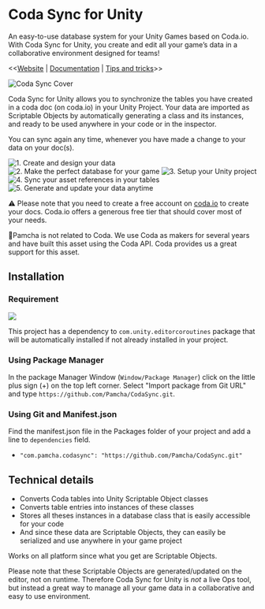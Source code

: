Coda Sync for Unity
===

An easy-to-use database system for your Unity Games based on Coda.io.
With Coda Sync for Unity, you create and edit all your game’s data in a collaborative environment designed for teams!

<<[Website](https://coda.io/@pamcha/coda-sync "Coda Sync Website") | [Documentation](https://coda.io/@pamcha/coda-sync/documentation-1 "Coda Sync Documentation") | [Tips and tricks](https://coda.io/@pamcha/coda-sync/tips-tricks-9 "Coda Sync Tips and tricks")>>

![Coda Sync Cover](https://i.imgur.com/rDYUp8K.png)

Coda Sync for Unity allows you to synchronize the tables you have created in a coda doc (on coda.io) in your Unity Project.
Your data are imported as Scriptable Objects by automatically generating a class and its instances, and ready to be used anywhere in your code or in the inspector.

You can sync again any time, whenever you have made a change to your data on your doc(s).

![1. Create and design your data](https://i.imgur.com/WMECWzs.png)
![2. Make the perfect database for your game](https://i.imgur.com/Njc1oZc.png)
![3. Setup your Unity project](https://i.imgur.com/3EY5bju.png)
![4. Sync your asset references in your tables](https://i.imgur.com/PPE9n4X.png)
![5. Generate and update your data anytime](https://i.imgur.com/gdIBu1n.png)

⚠️ Please note that you need to create a free account on [coda.io](https://coda.io) to create your docs. Coda.io offers a generous free tier that should cover most of your needs.

🙋Pamcha is not related to Coda. We use Coda as makers for several years and have built this asset using the Coda API. Coda provides us a great support for this asset.

## Installation
### Requirement
![](https://img.shields.io/badge/Unity%202021.x-supported-blue.svg)  

This project has a dependency to `com.unity.editorcoroutines` package that will be automatically installed if not already installed in your project.

### Using Package Manager
In the package Manager Window (`Window/Package Manager`) click on the little plus sign (+) on the top left corner. 
Select "Import package from Git URL" and type `https://github.com/Pamcha/CodaSync.git`.

### Using Git and Manifest.json

Find the manifest.json file in the Packages folder of your project and add a line to `dependencies` field.

* `"com.pamcha.codasync": "https://github.com/Pamcha/CodaSync.git"`

## Technical details
* Converts Coda tables into Unity Scriptable Object classes
* Converts table entries into instances of these classes
* Stores all theses instances in a database class that is easily accessible for your code
* And since these data are Scriptable Objects, they can easily be serialized and use anywhere in your game project

Works on all platform since what you get are Scriptable Objects.

Please note that these Scriptable Objects are generated/updated on the editor, not on runtime. Therefore Coda Sync for Unity is *not* a live Ops tool, but instead a great way to manage all your game data in a collaborative and easy to use environment.